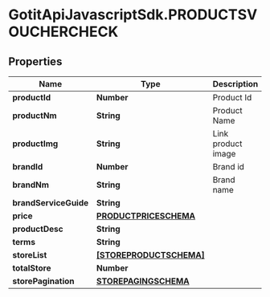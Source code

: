 # GotitApiJavascriptSdk.PRODUCTSVOUCHERCHECK

## Properties

Name | Type | Description | Notes
------------ | ------------- | ------------- | -------------
**productId** | **Number** | Product Id | [optional] 
**productNm** | **String** | Product Name | [optional] 
**productImg** | **String** | Link product image | [optional] 
**brandId** | **Number** | Brand id | [optional] 
**brandNm** | **String** | Brand name | [optional] 
**brandServiceGuide** | **String** |  | [optional] 
**price** | [**PRODUCTPRICESCHEMA**](PRODUCTPRICESCHEMA.md) |  | [optional] 
**productDesc** | **String** |  | [optional] 
**terms** | **String** |  | [optional] 
**storeList** | [**[STOREPRODUCTSCHEMA]**](STOREPRODUCTSCHEMA.md) |  | [optional] 
**totalStore** | **Number** |  | [optional] 
**storePagination** | [**STOREPAGINGSCHEMA**](STOREPAGINGSCHEMA.md) |  | [optional] 


